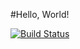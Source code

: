 #Hello, World!

[![Build Status](https://travis-ci.org/MrKirlik/Dopusk.svg?branch=master)](https://travis-ci.org/MrKirlik/Dopusk)
